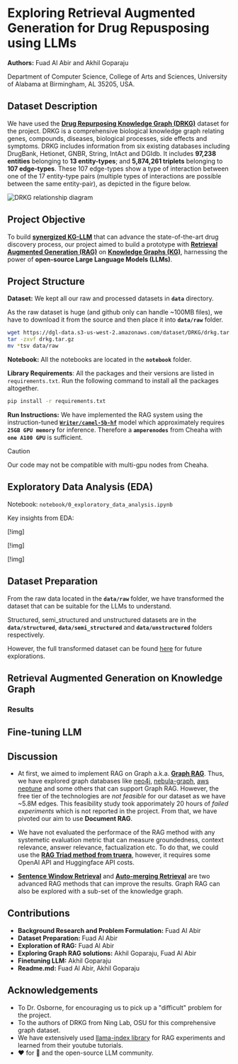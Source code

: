 # Exploring Retrieval Augmented Generation for Drug Repusposing using LLMs

**Authors:** Fuad Al Abir and Akhil Goparaju

Department of Computer Science, College of Arts and Sciences, University of Alabama at Birmingham, AL 35205, USA.


## Dataset Description
We have used the [**Drug Repurposing Knowledge Graph (DRKG)**](https://github.com/gnn4dr/DRKG) dataset for the project. DRKG is a comprehensive biological knowledge graph relating genes, compounds, diseases, biological processes, side effects and symptoms. DRKG includes information from six existing databases including DrugBank, Hetionet, GNBR, String, IntAct and DGIdb. It includes **97,238 entities** belonging to **13 entity-types**; and **5,874,261 triplets** belonging to **107 edge-types**. These 107 edge-types show a type of interaction between one of the 17 entity-type pairs (multiple types of interactions are possible between the same entity-pair), as depicted in the figure below.

![DRKG relationship diagram](https://raw.githubusercontent.com/gnn4dr/DRKG/master/connectivity.png)

## Project Objective

To build **[synergized KG-LLM](https://arxiv.org/pdf/2306.08302.pdf)** that can advance the state-of-the-art drug discovery process, our project aimed to build a prototype with [**Retrieval Augmented Generation (RAG)**](https://research.ibm.com/blog/retrieval-augmented-generation-RAG) on [**Knowledge Graphs (KG)**](https://www.ibm.com/topics/knowledge-graph), harnessing the power of **open-source Large Language Models (LLMs)**.

## Project Structure

**Dataset:** We kept all our raw and processed datasets in **`data`** directory.

As the raw dataset is huge (and github only can handle ~100MB files), we have to download it from the source and then place it into **`data/raw`** folder.

```bash
wget https://dgl-data.s3-us-west-2.amazonaws.com/dataset/DRKG/drkg.tar.gz
tar -zxvf drkg.tar.gz
mv *tsv data/raw
```

**Notebook:** All the notebooks are located in the **`notebook`** folder.

**Library Requirements**: All the packages and their versions are listed in `requirements.txt`. Run the following command to install all the packages altogether.


``` bash
pip install -r requirements.txt
```

**Run Instructions:** We have implemented the RAG system using the instruction-tuned [**`Writer/camel-5b-hf`**](https://huggingface.co/Writer/camel-5b-hf) model which approximately requires **` 25GB GPU memory`** for inference. Therefore a **`amperenodes`** from Cheaha with **`one A100 GPU`** is sufficient.

> [!CAUTION]
> Our code may not be compatible with multi-gpu nodes from Cheaha.

## Exploratory Data Analysis (EDA)

Notebook: `notebook/0_exploratory_data_analysis.ipynb`

Key insights from EDA:

[!img]

[!img]

[!img]

## Dataset Preparation

From the raw data located in the **`data/raw`** folder, we have transformed the dataset that can be suitable for the LLMs to understand. 

Structured, semi_structured and unstructured datasets are in the **`data/structured`**, **`data/semi_structured`** and **`data/unstructured`** folders respectively.

However, the full transformed dataset can be found [here](https://drive.google.com/drive/folders/1p1md-1wlaTtKmRDJKJHUsHCjsK_u-XJV?usp=sharing) for future explorations.



## Retrieval Augmented Generation on Knowledge Graph

### Results

## Fine-tuning LLM

## Discussion

- At first, we aimed to implement RAG on Graph a.k.a. [**Graph RAG**](https://docs.llamaindex.ai/en/latest/examples/query_engine/knowledge_graph_rag_query_engine.html). Thus, we have explored graph databases like [neo4j](https://neo4j.com/), [nebula-graph](https://www.nebula-graph.io/), [aws neptune](https://aws.amazon.com/neptune/) and some others that can support Graph RAG. However, the free tier of the technologies are *not feasible* for our dataset as we have ~5.8M edges. This feasibility study took apporimately 20 hours of *failed experiments* which is not reported in the project. From that, we have pivoted our aim to use **Document RAG**.

- We have not evaluated the performace of the RAG method with any systemetic evaluation metric that can measure groundedness, context relevance, answer relevance, factualization etc. To do that, we could use the [**RAG Triad method from truera**](https://truera.com/ai-quality-education/generative-ai-rags/how-to-prevent-llms-from-hallucinating/), however, it requires some OpenAI API and Huggingface API costs.

- [**Sentence Window Retrieval**](https://towardsdatascience.com/advanced-rag-01-small-to-big-retrieval-172181b396d4) and [**Auto-merging Retrieval**](https://docs.llamaindex.ai/en/latest/examples/retrievers/auto_merging_retriever.html) are two advanced RAG methods that can improve the results. Graph RAG can also be explored with a sub-set of the knowledge graph.
## Contributions

- **Background Research and Problem Formulation:** Fuad Al Abir
- **Dataset Preparation:** Fuad Al Abir
- **Exploration of RAG:** Fuad Al Abir
- **Exploring Graph RAG solutions:** Akhil Goparaju, Fuad Al Abir
- **Finetuning LLM:** Akhil Goparaju
- **Readme.md:** Fuad Al Abir, Akhil Goparaju
## Acknowledgements

 - To Dr. Osborne, for encouraging us to pick up a "difficult" problem for the project.
 - To the authors of DRKG from Ning Lab, OSU for this comprehensive graph dataset.
 - We have extensively used [llama-index library](https://docs.llamaindex.ai/en/stable/) for RAG experiments and learned from their youtube tutorials.
 - ❤️ for 🤗 and the open-source LLM community.